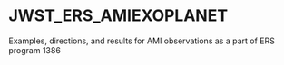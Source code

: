 # JWST_ERS_AMIEXOPLANET
Examples, directions, and results for AMI observations as a part of ERS program 1386
